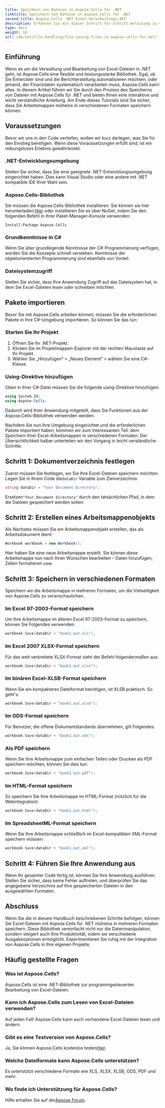 ```yaml
---
title: Speichern von Dateien in Aspose.Cells für .NET
linktitle: Speichern von Dateien in Aspose.Cells für .NET
second_title: Aspose.Cells .NET Excel-Verarbeitungs-API
description: Erfahren Sie mit dieser Schritt-für-Schritt-Anleitung zu verschiedenen Dateiformaten, wie Sie Dateien in Aspose.Cells für .NET speichern.
type: docs
weight: 10
url: /de/net/file-handling/file-saving-files-in-aspose-cells-for-net/
---
```

## Einführung
Wenn es um die Verwaltung und Bearbeitung von Excel-Dateien in .NET geht, ist Aspose.Cells eine flexible und leistungsstarke Bibliothek. Egal, ob Sie Entwickler sind und die Berichterstellung automatisieren möchten, oder jemand, der Finanzdaten systematisch verarbeiten muss, Aspose.Cells kann alles. In diesem Artikel führen wir Sie durch den Prozess des Speicherns von Dateien mit Aspose.Cells für .NET und bieten Ihnen eine interaktive und leicht verständliche Anleitung. Am Ende dieses Tutorials sind Sie sicher, dass Sie Arbeitsmappen mühelos in verschiedenen Formaten speichern können.

## Voraussetzungen

Bevor wir uns in den Code vertiefen, wollen wir kurz darlegen, was Sie für den Einstieg benötigen. Wenn diese Voraussetzungen erfüllt sind, ist ein reibungsloses Erlebnis gewährleistet.

### .NET-Entwicklungsumgebung
Stellen Sie sicher, dass Sie eine geeignete .NET-Entwicklungsumgebung eingerichtet haben. Dies kann Visual Studio oder eine andere mit .NET kompatible IDE Ihrer Wahl sein.

### Aspose.Cells-Bibliothek
 Sie müssen die Aspose.Cells-Bibliothek installieren. Sie können sie hier herunterladen:[Hier](https://releases.aspose.com/cells/net/) oder installieren Sie es über NuGet, indem Sie den folgenden Befehl in Ihrer Paket-Manager-Konsole verwenden:
```
Install-Package Aspose.Cells
```

### Grundkenntnisse in C#
Wenn Sie über grundlegende Kenntnisse der C#-Programmierung verfügen, werden Sie die Konzepte schnell verstehen. Kenntnisse der objektorientierten Programmierung sind ebenfalls von Vorteil.

### Dateisystemzugriff
Stellen Sie sicher, dass Ihre Anwendung Zugriff auf das Dateisystem hat, in dem Sie Excel-Dateien lesen oder schreiben möchten. 

## Pakete importieren

Bevor Sie mit Aspose.Cells arbeiten können, müssen Sie die erforderlichen Pakete in Ihre C#-Umgebung importieren. So können Sie das tun:

### Starten Sie Ihr Projekt
1. Öffnen Sie Ihr .NET-Projekt.
2. Klicken Sie im Projektmappen-Explorer mit der rechten Maustaste auf Ihr Projekt.
3. Wählen Sie „Hinzufügen“ > „Neues Element“ > wählen Sie eine C#-Klasse.

### Using-Direktive hinzufügen
Oben in Ihrer C#-Datei müssen Sie die folgende using-Direktive hinzufügen:
```csharp
using System.IO;
using Aspose.Cells;
```
Dadurch wird Ihrer Anwendung mitgeteilt, dass Sie Funktionen aus der Aspose.Cells-Bibliothek verwenden werden.

Nachdem Sie nun Ihre Umgebung eingerichtet und die erforderlichen Pakete importiert haben, kommen wir zum interessanten Teil: dem Speichern Ihrer Excel-Arbeitsmappen in verschiedenen Formaten. Der Übersichtlichkeit halber unterteilen wir den Vorgang in leicht verständliche Schritte.

## Schritt 1: Dokumentverzeichnis festlegen

 Zuerst müssen Sie festlegen, wo Sie Ihre Excel-Dateien speichern möchten. Legen Sie in Ihrem Code die`dataDir` Variable zum Zielverzeichnis:

```csharp
string dataDir = "Your Document Directory"; 
```
 Ersetzen`"Your Document Directory"` durch den tatsächlichen Pfad, in dem die Dateien gespeichert werden sollen.

## Schritt 2: Erstellen eines Arbeitsmappenobjekts

Als Nächstes müssen Sie ein Arbeitsmappenobjekt erstellen, das als Arbeitsdokument dient:
```csharp
Workbook workbook = new Workbook(); 
```
Hier haben Sie eine neue Arbeitsmappe erstellt. Sie können diese Arbeitsmappe nun nach Ihren Wünschen bearbeiten – Daten hinzufügen, Zellen formatieren usw.

## Schritt 3: Speichern in verschiedenen Formaten

Speichern wir die Arbeitsmappe in mehreren Formaten, um die Vielseitigkeit von Aspose.Cells zu veranschaulichen.

### Im Excel 97-2003-Format speichern

Um Ihre Arbeitsmappe im älteren Excel 97-2003-Format zu speichern, können Sie Folgendes verwenden:
```csharp
workbook.Save(dataDir + "book1.out.xls"); 
```

### Im Excel 2007 XLSX-Format speichern
Für das weit verbreitete XLSX-Format sieht der Befehl folgendermaßen aus:
```csharp
workbook.Save(dataDir + "book1.out.xlsx"); 
```

### Im binären Excel-XLSB-Format speichern
Wenn Sie ein kompakteres Dateiformat benötigen, ist XLSB praktisch. So geht's:
```csharp
workbook.Save(dataDir + "book1.out.xlsb"); 
```

### Im ODS-Format speichern
Für Benutzer, die offene Dokumentstandards übernehmen, gilt Folgendes:
```csharp
workbook.Save(dataDir + "book1.out.ods"); 
```

### Als PDF speichern
Wenn Sie Ihre Arbeitsmappe zum einfachen Teilen oder Drucken als PDF speichern möchten, können Sie dies tun:
```csharp
workbook.Save(dataDir + "book1.out.pdf"); 
```

### Im HTML-Format speichern
So speichern Sie Ihre Arbeitsmappe im HTML-Format (nützlich für die Webintegration):
```csharp
workbook.Save(dataDir + "book1.out.html"); 
```

### Im SpreadsheetML-Format speichern
Wenn Sie Ihre Arbeitsmappe schließlich im Excel-kompatiblen XML-Format speichern müssen:
```csharp
workbook.Save(dataDir + "book1.out.xml"); 
```

## Schritt 4: Führen Sie Ihre Anwendung aus 

Wenn Ihr gesamter Code fertig ist, können Sie Ihre Anwendung ausführen. Stellen Sie sicher, dass keine Fehler auftreten, und überprüfen Sie das angegebene Verzeichnis auf Ihre gespeicherten Dateien in den ausgewählten Formaten. 

## Abschluss

Wenn Sie die in diesem Handbuch beschriebenen Schritte befolgen, können Sie Excel-Dateien mit Aspose.Cells für .NET mühelos in mehreren Formaten speichern. Diese Bibliothek vereinfacht nicht nur die Datenmanipulation, sondern steigert auch Ihre Produktivität, indem sie verschiedene Ausgabeoptionen ermöglicht. Experimentieren Sie ruhig mit der Integration von Aspose.Cells in Ihre eigenen Projekte.

## Häufig gestellte Fragen

### Was ist Aspose.Cells?  
Aspose.Cells ist eine .NET-Bibliothek zur programmgesteuerten Bearbeitung von Excel-Dateien.

### Kann ich Aspose.Cells zum Lesen von Excel-Dateien verwenden?  
Auf jeden Fall! Aspose.Cells kann auch vorhandene Excel-Dateien lesen und ändern.

### Gibt es eine Testversion von Aspose.Cells?  
 Ja, Sie können Aspose.Cells kostenlos testen[Hier](https://releases.aspose.com/).

### Welche Dateiformate kann Aspose.Cells unterstützen?  
Es unterstützt verschiedene Formate wie XLS, XLSX, XLSB, ODS, PDF und mehr.

### Wo finde ich Unterstützung für Aspose.Cells?  
 Hilfe erhalten Sie auf der[Aspose Forum](https://forum.aspose.com/c/cells/9).